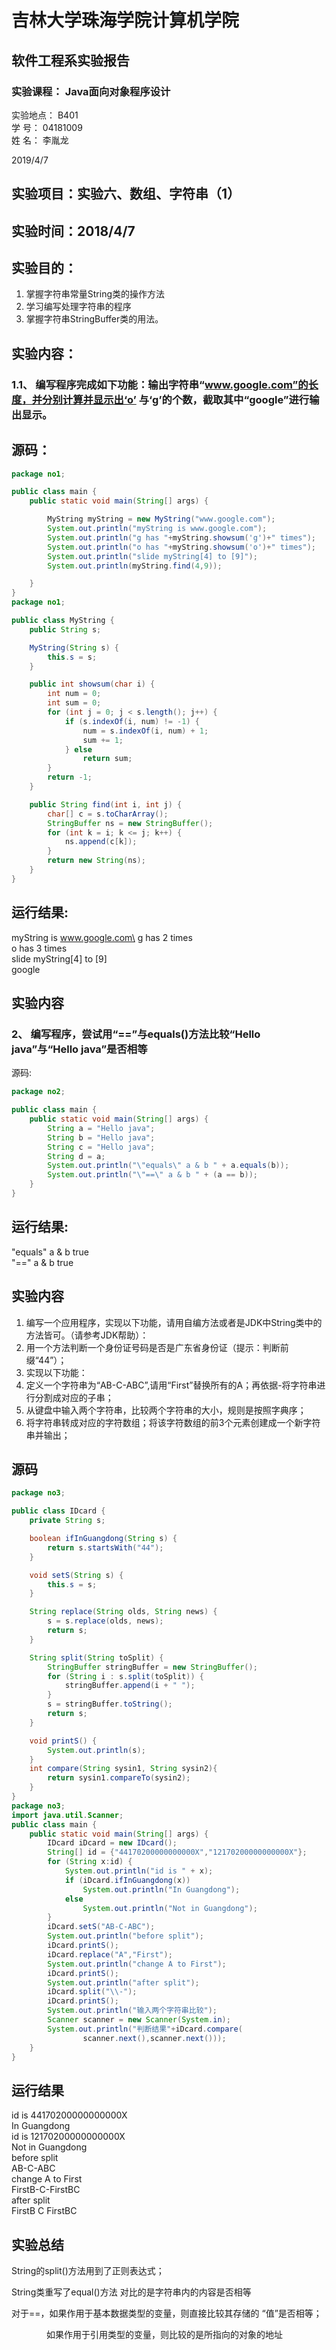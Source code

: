 # 吉林大学珠海学院计算机学院 

## 软件工程系实验报告


### 实验课程：  Java面向对象程序设计
实验地点：        B401           
学    号：        04181009        
姓    名：       李胤龙        

2019/4/7

## 实验项目：实验六、数组、字符串（1）

## 实验时间：2018/4/7

## 实验目的：

1.	掌握字符串常量String类的操作方法
2.	学习编写处理字符串的程序
3.	掌握字符串StringBuffer类的用法。

## 实验内容：

### 1.1、	编写程序完成如下功能：输出字符串“www.google.com”的长度，并分别计算并显示出‘o’ 与‘g’的个数，截取其中“google”进行输出显示。

## 源码：
```java
package no1;

public class main {
    public static void main(String[] args) {

        MyString myString = new MyString("www.google.com");
        System.out.println("myString is www.google.com");
        System.out.println("g has "+myString.showsum('g')+" times");
        System.out.println("o has "+myString.showsum('o')+" times");
        System.out.println("slide myString[4] to [9]");
        System.out.println(myString.find(4,9));

    }
}
package no1;

public class MyString {
    public String s;

    MyString(String s) {
        this.s = s;
    }

    public int showsum(char i) {
        int num = 0;
        int sum = 0;
        for (int j = 0; j < s.length(); j++) {
            if (s.indexOf(i, num) != -1) {
                num = s.indexOf(i, num) + 1;
                sum += 1;
            } else
                return sum;
        }
        return -1;
    }

    public String find(int i, int j) {
        char[] c = s.toCharArray();
        StringBuffer ns = new StringBuffer();
        for (int k = i; k <= j; k++) {
            ns.append(c[k]);
        }
        return new String(ns);
    }
}
```
## 运行结果:
myString is www.google.com\
g has 2 times\
o has 3 times\
slide myString[4] to [9]\
google

## 实验内容 
### 2、	编写程序，尝试用“==”与equals()方法比较“Hello java”与“Hello java”是否相等
源码:
```java
package no2;

public class main {
    public static void main(String[] args) {
        String a = "Hello java";
        String b = "Hello java";
        String c = "Hello java";
        String d = a;
        System.out.println("\"equals\" a & b " + a.equals(b));
        System.out.println("\"==\" a & b " + (a == b));
    }
}
```
## 运行结果:
"equals" a & b true\
"==" a & b true

## 实验内容
1. 编写一个应用程序，实现以下功能，请用自编方法或者是JDK中String类中的方法皆可。（请参考JDK帮助）：
2. 用一个方法判断一个身份证号码是否是广东省身份证（提示：判断前缀“44”）；
3. 实现以下功能：
4. 定义一个字符串为“AB-C-ABC”,请用“First”替换所有的A；再依据-将字符串进行分割成对应的子串；
5. 从键盘中输入两个字符串，比较两个字符串的大小，规则是按照字典序；
6. 将字符串转成对应的字符数组；将该字符数组的前3个元素创建成一个新字符串并输出；

## 源码
```java
package no3;

public class IDcard {
    private String s;

    boolean ifInGuangdong(String s) {
        return s.startsWith("44");
    }

    void setS(String s) {
        this.s = s;
    }

    String replace(String olds, String news) {
        s = s.replace(olds, news);
        return s;
    }

    String split(String toSplit) {
        StringBuffer stringBuffer = new StringBuffer();
        for (String i : s.split(toSplit)) {
            stringBuffer.append(i + " ");
        }
        s = stringBuffer.toString();
        return s;
    }

    void printS() {
        System.out.println(s);
    }
    int compare(String sysin1, String sysin2){
        return sysin1.compareTo(sysin2);
    }
}
package no3;
import java.util.Scanner;
public class main {
    public static void main(String[] args) {
        IDcard iDcard = new IDcard();
        String[] id = {"44170200000000000X","12170200000000000X"};
        for (String x:id) {
            System.out.println("id is " + x);
            if (iDcard.ifInGuangdong(x))
                System.out.println("In Guangdong");
            else
                System.out.println("Not in Guangdong");
        }
        iDcard.setS("AB-C-ABC");
        System.out.println("before split");
        iDcard.printS();
        iDcard.replace("A","First");
        System.out.println("change A to First");
        iDcard.printS();
        System.out.println("after split");
        iDcard.split("\\-");
        iDcard.printS();
        System.out.println("输入两个字符串比较");
        Scanner scanner = new Scanner(System.in);
        System.out.println("判断结果"+iDcard.compare(
                scanner.next(),scanner.next()));
    }
}
```

## 运行结果
id is 44170200000000000X\
In Guangdong\
id is 12170200000000000X\
Not in Guangdong\
before split\
AB-C-ABC\
change A to First\
FirstB-C-FirstBC\
after split\
FirstB C FirstBC

## 实验总结

String的split()方法用到了正则表达式；

String类重写了equal()方法
对比的是字符串内的内容是否相等

对于==，如果作用于基本数据类型的变量，则直接比较其存储的 “值”是否相等；

　　　　如果作用于引用类型的变量，则比较的是所指向的对象的地址